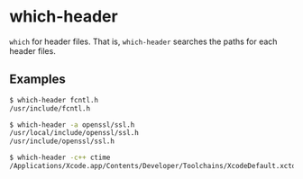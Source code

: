 # which-header

`which` for header files.
That is, `which-header` searches the paths for each header files.

## Examples

```sh
$ which-header fcntl.h
/usr/include/fcntl.h

$ which-header -a openssl/ssl.h
/usr/local/include/openssl/ssl.h
/usr/include/openssl/ssl.h

$ which-header -c++ ctime
/Applications/Xcode.app/Contents/Developer/Toolchains/XcodeDefault.xctoolchain/usr/bin/../include/c++/v1/ctime
```
